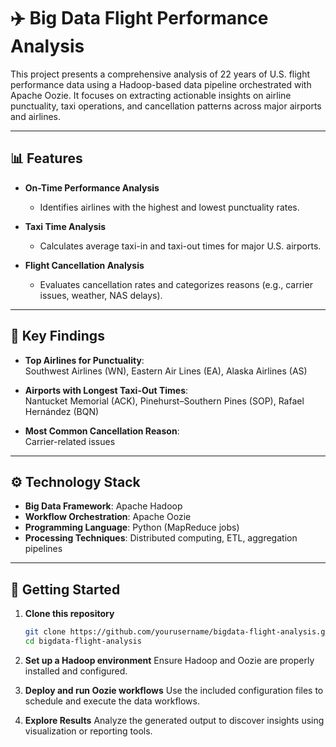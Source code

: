 # ✈️ Big Data Flight Performance Analysis

This project presents a comprehensive analysis of 22 years of U.S. flight performance data using a Hadoop-based data pipeline orchestrated with Apache Oozie. It focuses on extracting actionable insights on airline punctuality, taxi operations, and cancellation patterns across major airports and airlines.

---

## 📊 Features

- **On-Time Performance Analysis**
  - Identifies airlines with the highest and lowest punctuality rates.
  
- **Taxi Time Analysis**
  - Calculates average taxi-in and taxi-out times for major U.S. airports.
  
- **Flight Cancellation Analysis**
  - Evaluates cancellation rates and categorizes reasons (e.g., carrier issues, weather, NAS delays).

---

## 📌 Key Findings

- **Top Airlines for Punctuality**:  
  Southwest Airlines (WN), Eastern Air Lines (EA), Alaska Airlines (AS)

- **Airports with Longest Taxi-Out Times**:  
  Nantucket Memorial (ACK), Pinehurst–Southern Pines (SOP), Rafael Hernández (BQN)

- **Most Common Cancellation Reason**:  
  Carrier-related issues

---

## ⚙️ Technology Stack

- **Big Data Framework**: Apache Hadoop  
- **Workflow Orchestration**: Apache Oozie  
- **Programming Language**: Python (MapReduce jobs)  
- **Processing Techniques**: Distributed computing, ETL, aggregation pipelines

---

## 🚀 Getting Started

1. **Clone this repository**  
   ```bash
   git clone https://github.com/yourusername/bigdata-flight-analysis.git
   cd bigdata-flight-analysis
2. **Set up a Hadoop environment**
Ensure Hadoop and Oozie are properly installed and configured.

3. **Deploy and run Oozie workflows**
Use the included configuration files to schedule and execute the data workflows.

4. **Explore Results**
Analyze the generated output to discover insights using visualization or reporting tools.

